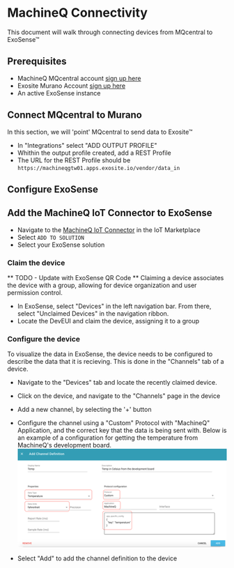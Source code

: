 # MachineQ Connectivity
This document will walk through connecting devices from MQcentral to ExoSense&trade;

## Prerequisites
- MachineQ MQcentral account [sign up here](https://mqcentral.machineq.net)
- Exosite Murano Account [sign up here](https://info.exosite.com/platform-sign-up)
- An active ExoSense instance

## Connect MQcentral to Murano
In this section, we will 'point' MQcentral to send data to Exosite&trade;

- In "Integrations" select "ADD OUTPUT PROFILE"
- Whithin the output profile created, add a REST Profile
- The URL for the REST Profile should be ```https://machineqgtw01.apps.exosite.io/vendor/data_in``` 

## Configure ExoSense
## Add the MachineQ IoT Connector to ExoSense
- Navigate to the [MachineQ IoT Connector](https://www.exosite.io/business//exchange/catalog/component/5d88fbf56dc7611e62f200b1) in the IoT Marketplace
- Select `ADD TO SOLUTION` 
- Select your ExoSense solution

### Claim the device
** TODO - Update with ExoSense QR Code **
Claiming a device associates the device with a group, allowing for device organization and user permission control.

- In ExoSense, select "Devices" in the left navigation bar. From there, select "Unclaimed Devices" in the navigation ribbon.
- Locate the DevEUI and claim the device, assigning it to a group

### Configure the device
To visualize the data in ExoSense, the device needs to be configured to describe the data that it is recieving. This is done in the "Channels" tab of a device.

- Navigate to the "Devices" tab and locate the recently claimed device.
- Click on the device, and navigate to the "Channels" page in the device
- Add a new channel, by selecting the '+' button
- Configure the channel using a "Custom" Protocol with "MachineQ" Application, and the correct key that the data is being sent with. Below is an example of a configuration for getting the temperature from MachineQ's development board.
![image](assets/ChannelDefinition.png)

- Select "Add" to add the channel definition to the device

